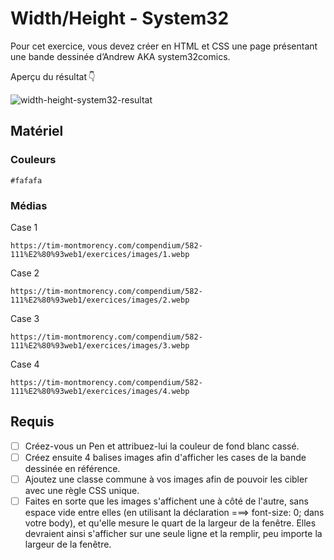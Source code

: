 # Width/Height - System32

Pour cet exercice, vous devez créer en HTML et CSS une page présentant une bande dessinée d’Andrew AKA system32comics.

Aperçu du résultat 👇

![width-height-system32-resultat](https://github.com/user-attachments/assets/c21e907f-60fe-4147-9012-cc8d8758b0b3)


## Matériel

### Couleurs
`#fafafa`

### Médias
 
Case 1

`https://tim-montmorency.com/compendium/582-111%E2%80%93web1/exercices/images/1.webp`
 
Case 2

`https://tim-montmorency.com/compendium/582-111%E2%80%93web1/exercices/images/2.webp`
 
Case 3

`https://tim-montmorency.com/compendium/582-111%E2%80%93web1/exercices/images/3.webp`
 
Case 4

`https://tim-montmorency.com/compendium/582-111%E2%80%93web1/exercices/images/4.webp`


## Requis

* [ ] Créez-vous un Pen et attribuez-lui la couleur de fond blanc cassé.
* [ ] Créez ensuite 4 balises images afin d'afficher les cases de la bande dessinée en référence.
* [ ] Ajoutez une classe commune à vos images afin de pouvoir les cibler avec une règle CSS unique.
* [ ] Faites en sorte que les images s'affichent une à côté de l'autre, sans espace vide entre elles (en utilisant la déclaration ===> font-size: 0; dans votre body), et qu'elle mesure le quart de la largeur de la fenêtre. Elles devraient ainsi s'afficher sur une seule ligne et la remplir, peu importe la largeur de la fenêtre.

